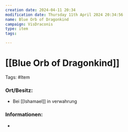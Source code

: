 ```yaml
---
creation date: 2024-04-11 20:34 
modification date: Thursday 11th April 2024 20:34:56 
name: Blue Orb of Dragonkind 
campaign: VisDraconis
type: item
tags:

--- 
```


# [[Blue Orb of Dragonkind]]

Tags: #Item

### Ort/Besitz:
- Bei [[Ishamael]] in verwahrung

### Informationen:
- 